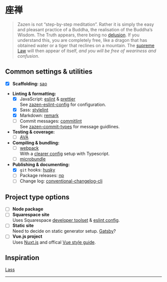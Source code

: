 # 座禅

> Zazen is not “step-by-step meditation”. Rather it is simply the easy and
> pleasant practice of a Buddha, the realisation of the Buddha’s Wisdom. The
> Truth appears, there being no [delusion][]. If you understand this, you are
> completely free, like a dragon that has obtained water or a tiger that
> reclines on a mountain. The [supreme Law][] will then appear of itself, *and
> you will be free of weariness and confusion*.

## Common settings & utilities

- [x] **Scaffolding:** [sao][]
- **Linting & formatting:**
  - [x] JavaScript: [eslint][] & [prettier][] \
         See [zazen-eslint-config][] for configuration.
  - [x] Sass: [stylelint][]
  - [x] Markdown: [remark][]
  - [ ] Commit messages: [commitlint][] \
         See [zazen-commit-types][] for message guidlines.
- **Testing & coverage:**
  - [ ] [AVA][]
- **Compiling & bundling:**
  - [ ] [webpack][] \
         With a [clearer config][] setup with Typescript.
  - [ ] [microbundle][]
- **Publishing & documenting:**
  - [x] `git` hooks: [husky][]
  - [ ] Package releases: [np][]
  - [ ] Change log: [conventional-changelog-cli][]

## Project type options

- [ ] **Node package**
- [ ] **Squarespace site** \
       Uses Squarespace [developer toolset][] & [eslint config][].
- [ ] **Static site** \
       Need to decide on static generator setup. [Gatsby][]?
- [ ] **Vue.js project** \
       Uses [Nuxt.js][] and offical [Vue style guide][].

## Inspiration

[Lass](https://github.com/lassjs/lass)

---

[delusion]: https://en.wikipedia.org/wiki/Maya_(illusion)

[supreme law]: https://en.wikipedia.org/wiki/Dharma_(Buddhism)

[sao]: https://sao.js.org/

[eslint]: https://eslint.org

[prettier]: https://prettier.io

[zazen-eslint-config]: https://github.com/stormwarning/zazen-eslint-config

[stylelint]: https://stylelint.io

[remark]: http://remark.js.org

[commitlint]: https://github.com/marionebl/commitlint

[zazen-commit-types]: https://github.com/stormwarning/zazen-commit-types

[ava]: https://github.com/avajs/ava

[webpack]: https://webpack.js.org

[clearer config]: https://medium.com/webpack/unambiguous-webpack-config-with-typescript-8519def2cac7

[microbundle]: https://github.com/developit/microbundle

[husky]: https://github.com/typicode/husky

[np]: https://github.com/sindresorhus/np

[conventional-changelog-cli]: https://github.com/conventional-changelog/conventional-changelog/tree/master/packages/conventional-changelog-cli

[developer toolset]: https://github.com/Squarespace/squarespace-toolbelt

[eslint config]: https://github.com/Squarespace/eslint-config-squarespace

[gatsby]: https://www.gatsbyjs.org

[nuxt.js]: https://nuxtjs.org

[vue style guide]: https://vuejs.org/v2/style-guide/
